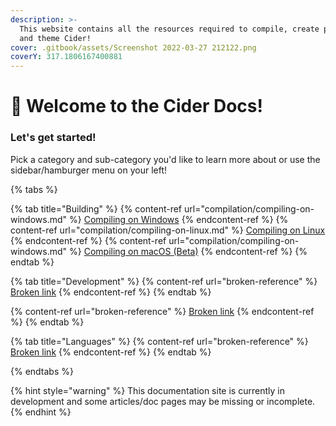 ```yaml
---
description: >-
  This website contains all the resources required to compile, create plugins,
  and theme Cider!
cover: .gitbook/assets/Screenshot 2022-03-27 212122.png
coverY: 317.1806167400881
---
```


# 👋 Welcome to the Cider Docs!

### Let's get started!

Pick a category and sub-category you'd like to learn more about or use the sidebar/hamburger menu on your left!

{% tabs %}

{% tab title="Building" %}
{% content-ref url="compilation/compiling-on-windows.md" %}
[Compiling on Windows](compilation/compiling-on-windows.md)
{% endcontent-ref %}
{% content-ref url="compilation/compiling-on-linux.md" %}
[Compiling on Linux](compilation/compiling-on-linux.md)
{% endcontent-ref %}
{% content-ref url="compilation/compiling-on-windows.md" %}
[Compiling on macOS (Beta)](compilation/compiling-on-macos-beta.md)
{% endcontent-ref %}
{% endtab %}

{% tab title="Development" %}
{% content-ref url="broken-reference" %}
[Broken link](broken-reference)
{% endcontent-ref %}
{% endtab %}

{% content-ref url="broken-reference" %}
[Broken link](broken-reference)
{% endcontent-ref %}
{% endtab %}

{% tab title="Languages" %}
{% content-ref url="broken-reference" %}
[Broken link](broken-reference)
{% endcontent-ref %}
{% endtab %}

{% endtabs %}

{% hint style="warning" %}
This documentation site is currently in development and some articles/doc pages may be missing or incomplete.
{% endhint %}

